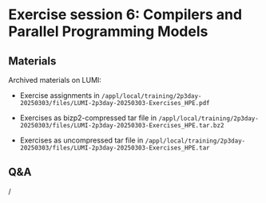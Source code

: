 # Exercise session 6: Compilers and Parallel Programming Models

<!--
The exercises are basically the same as in 
[session #1](extra_1_04_Exercises_1.md). You can now play with different
programming models and optimisation options.
-->


## Materials

<!--
No materials available at the moment.
-->

<!--
NTemporary location of materials (for the lifetime of the training project):

-   See the exercise assignments in
    `/project/project_465001726/Slides/HPE/Exercises.pdf`

-   Exercise materials in 
    `/project/project_465001726/Exercises/HPE/day1/ProgrammingModels`.

    See `/project/project_465001726/Exercises/HPE/day1/ProgrammingModels/ProgrammingModelExamples_SLURM.pdf`
-->

<!--
NTemporary web-available materials:

-    Overview exercise assignments day 1 temporarily available on
     [this link](https://462000265.lumidata.eu/2p3day-20250303/files/LUMI-2p3day-20250303-1_Exercises_day1.pdf)

-    Exercise notes (ProgrammingModelExamples_SLURM.pdf) on
     [this link](https://462000265.lumidata.eu/2p3day-20250303/files/LUMI-2p3day-20250303-302-ProgrammingModelExamples_SLURM.pdf).
-->

Archived materials on LUMI:

-   Exercise assignments in `/appl/local/training/2p3day-20250303/files/LUMI-2p3day-20250303-Exercises_HPE.pdf`

-   Exercises as bizp2-compressed tar file in
    `/appl/local/training/2p3day-20250303/files/LUMI-2p3day-20250303-Exercises_HPE.tar.bz2`

-   Exercises as uncompressed tar file in
    `/appl/local/training/2p3day-20250303/files/LUMI-2p3day-20250303-Exercises_HPE.tar`


## Q&A

/
